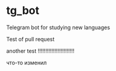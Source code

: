 # tg_bot
Telegram bot for studying new languages


Test of pull request

another test !!!!!!!!!!!!!!!!!!!!!!!!

что-то изменил